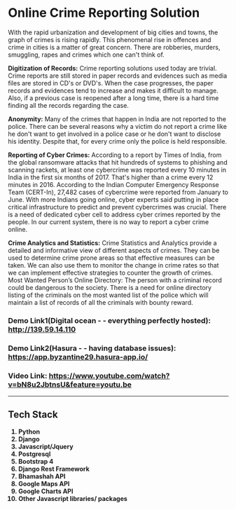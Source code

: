 <h1><b>Online Crime Reporting Solution</b></h1>

With the rapid urbanization and development of big cities and towns, the graph of crimes is rising rapidly. This phenomenal rise in offences and crime in cities is a matter of great concern. There are robberies, murders, smuggling, rapes and crimes which one can't think of.

<b>Digitization of Records:</b>
Crime reporting solutions used today are trivial. Crime reports are still stored in paper records and evidences such as media files are stored in CD's or DVD's. When the case progresses, the paper records and evidences tend to increase and makes it difficult to manage. Also, if a previous case is reopened after a long time, there is a hard time finding all the records regarding the case.

<b>Anonymity:</b>
Many of the crimes that happen in India are not reported to the police. There can be several reasons why a victim do not report a crime like he don't want to get involved in a police case or he don't want to disclose his identity. Despite that, for every crime only the police is held responsible.

<b>Reporting of Cyber Crimes:</b>
According to a report by Times of India, from the global ransomware attacks that hit hundreds of systems to phishing and scanning rackets, at least one cybercrime was reported every 10 minutes in India in the first six months of 2017. That's higher than a crime every 12 minutes in 2016.
According to the Indian Computer Emergency Response Team (CERT-In), 27,482 cases of cybercrime were reported from January to June.
With more Indians going online, cyber experts said putting in place critical infrastructure to predict and prevent cybercrimes was crucial. There is a need of dedicated cyber cell to address cyber crimes reported by the people. In our current system, there is no way to report a cyber crime online.

<b>Crime Analytics and Statistics:</b>
Crime Statistics and Analytics provide a detailed and informative view of different aspects of crimes. They can be used to determine crime prone areas so that effective measures can be taken. We can also use them to monitor the change in crime rates so that we can implement effective strategies to counter the growth of crimes.
Most Wanted Person’s Online Directory:
The person with a criminal record could be dangerous to the society. There is a need for online directory listing of the criminals on the most wanted list of the police which will maintain a list of records of all the criminals with bounty reward.

<b><h3>Demo Link1(Digital ocean - - everything perfectly hosted): <a href="http://139.59.14.110">http://139.59.14.110 </a></h3><b>
<b><h3>Demo Link2(Hasura - - having database issues): <a href="https://app.byzantine29.hasura-app.io/">https://app.byzantine29.hasura-app.io/</a></h3><b>

<b><h3>Video Link: <a href="https://www.youtube.com/watch?v=bN8u2JbtnsU&feature=youtu.be">https://www.youtube.com/watch?v=bN8u2JbtnsU&feature=youtu.be </a></h3><b> 
<b>
<hr>
<!-- <h3>Note for Hasura Hackathon:<h3> We tried to host our project on Hasura Platform but we encountered some problems. One major problem is unable to load the static media files. We contacted you on Slack but still unable to resolve it on time. We are left with no choice but to host our project at another location. Here is the link on which our project is deployed on Hasura - http://app.byzantine29.hasura-app.io/
<hr>
</b> -->

<b><h2>Tech Stack</h2></b>
1. Python<br>
2. Django<br>
3. Javascript/Jquery<br>
4. Postgresql<br>
5. Bootstrap 4<br>
6. Django Rest Framework<br>
7. Bhamashah API <br>
8. Google Maps API<br>
9. Google Charts API <br>
10. Other Javascript libraries/ packages<br>
